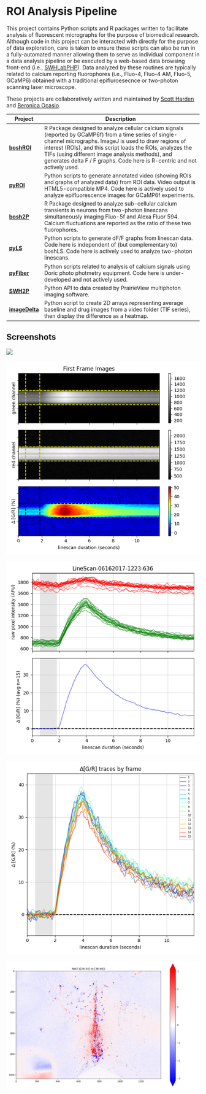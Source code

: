 # ROI Analysis Pipeline
This project contains Python scripts and R packages written to facilitate analysis of fluorescent micrographs for the purpose of biomedical research. Although code in this project can be interacted with directly for the purpose of data exploration, care is taken to ensure these scripts can also be run in a fully-automated manner allowing them to serve as individual component in a data analysis pipeline or be executed by a web-based data browsing front-end (i.e., [SWHLabPHP](https://github.com/swharden/SWHLabPHP)). Data analyzed by these routines are typically related to calcium reporting fluorophores (i.e., Fluo-4, Fluo-4 AM, Fluo-5, GCaMP6) obtained with a traditional epifluroesecnce or two-photon scanning laser microscope.

These projects are collaboratively written and maintained by [Scott Harden](https://github.com/swharden) and [Beronica Ocasio](https://github.com/beronicao).

Project | Description
---|---
**[boshROI](boshROI)** | R Package designed to analyze cellular calcium signals (reported by GCaMP6f) from a time series of single-channel micrographs. ImageJ is used to draw regions of interest (ROIs), and this script loads the ROIs, analyzes the TIFs (using different image analysis methods), and generates delta F / F graphs. Code here is R-centric and not actively used.
**[pyROI](pyROI)** | Python scripts to generate annotated video (showing ROIs and graphs of analyzed data) from ROI data. Video output is HTML5-compatible MP4. Code here is actively used to analyze epifluorescence images for GCaMP6f experiments.
**[bosh2P](bosh2P)**  | R Package designed to analyze sub-cellular calcium transients in neurons from two-photon linescans simultaneously imaging Fluo-5f and Alexa Fluor 594. Calcium fluctuations are reported as the ratio of these two fluorophores.
**[pyLS](pyLS)** | Python scripts to generate dF/F graphs from linescan data. Code here is independent of (but complementary to) boshLS. Code here is actively used to analyze two-photon linescans.
**[pyFiber](pyFiber)** | Python scripts related to analysis of calcium signals using Doric photo photmetry equipment. Code here is under-developed and not actively used.
**[SWH2P](SWH2P)** | Python API to data created by PrairieView multiphoton imaging software.
**[imageDelta](imageDelta)** | Python script to create 2D arrays representing average baseline and drug images from a video folder (TIF series), then display the difference as a heatmap.

## Screenshots

![](pyLS/screenshot.png)

![](/data/linescan/realistic/LineScan-06162017-1223-636/analysis/fig_01_img.png)

![](/data/linescan/realistic/LineScan-06162017-1223-636/analysis/fig_02_avg.png)

![](/data/linescan/realistic/LineScan-06162017-1223-636/analysis/fig_04_drift2.png)

![](imageDelta/demo/analysis_02_NaCl.png)
